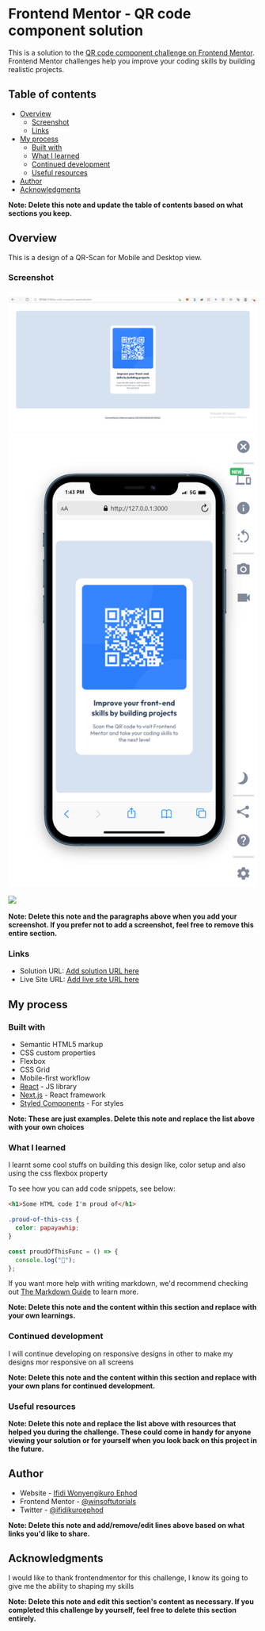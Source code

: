 # Frontend Mentor - QR code component solution

This is a solution to the [QR code component challenge on Frontend Mentor](https://www.frontendmentor.io/challenges/qr-code-component-iux_sIO_H). Frontend Mentor challenges help you improve your coding skills by building realistic projects.

## Table of contents

- [Overview](#overview)
  - [Screenshot](#screenshot)
  - [Links](#links)
- [My process](#my-process)
  - [Built with](#built-with)
  - [What I learned](#what-i-learned)
  - [Continued development](#continued-development)
  - [Useful resources](#useful-resources)
- [Author](#author)
- [Acknowledgments](#acknowledgments)

**Note: Delete this note and update the table of contents based on what sections you keep.**

## Overview

This is a design of a QR-Scan for Mobile and Desktop view.

### Screenshot

![](./images/Desktop-view.png)
![](./images/Mobile-design.png)

![](./screenshot.jpg)

**Note: Delete this note and the paragraphs above when you add your screenshot. If you prefer not to add a screenshot, feel free to remove this entire section.**

### Links

- Solution URL: [Add solution URL here](https://github.com/winsofttutorials/qr-code-component-main.git)
- Live Site URL: [Add live site URL here](https://winsofttutorials.github.io/qr-code-component/)

## My process

### Built with

- Semantic HTML5 markup
- CSS custom properties
- Flexbox
- CSS Grid
- Mobile-first workflow
- [React](https://reactjs.org/) - JS library
- [Next.js](https://nextjs.org/) - React framework
- [Styled Components](https://styled-components.com/) - For styles

**Note: These are just examples. Delete this note and replace the list above with your own choices**

### What I learned

I learnt some cool stuffs on building this design like, color setup and also using the css flexbox property

To see how you can add code snippets, see below:

```html
<h1>Some HTML code I'm proud of</h1>
```

```css
.proud-of-this-css {
  color: papayawhip;
}
```

```js
const proudOfThisFunc = () => {
  console.log("🎉");
};
```

If you want more help with writing markdown, we'd recommend checking out [The Markdown Guide](https://www.markdownguide.org/) to learn more.

**Note: Delete this note and the content within this section and replace with your own learnings.**

### Continued development

I will continue developing on responsive designs in other to make my designs mor responsive on all screens

**Note: Delete this note and the content within this section and replace with your own plans for continued development.**

### Useful resources

**Note: Delete this note and replace the list above with resources that helped you during the challenge. These could come in handy for anyone viewing your solution or for yourself when you look back on this project in the future.**

## Author

- Website - [Ifidi Wonyengikuro Ephod](https://winsofttutorials.github.io/qr-code-component-main/)
- Frontend Mentor - [@winsoftutorials](https://www.frontendmentor.io/profile/winsoftutorials)
- Twitter - [@ifidikuroephod](https://www.twitter.com/ifidikuroephod)

**Note: Delete this note and add/remove/edit lines above based on what links you'd like to share.**

## Acknowledgments

I would like to thank frontendmentor for this challenge, I know its going to give me the ability to shaping my skills

**Note: Delete this note and edit this section's content as necessary. If you completed this challenge by yourself, feel free to delete this section entirely.**
